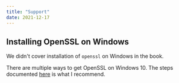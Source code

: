 ```yaml
---
title: "Support"
date: 2021-12-17
---
```


## Installing OpenSSL on Windows

We didn't cover installation of `openssl` on Windows in the book. 

There are multiple ways to get OpenSSL on Windows 10. The steps documented
[here](https://medium.com/swlh/installing-openssl-on-windows-10-and-updating-path-80992e26f6a1) 
is what I recommend.


